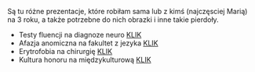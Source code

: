 Są tu różne prezentacje, które robiłam sama lub z kimś (najczęsciej Marią) na 3 roku, a także potrzebne do nich obrazki i inne takie pierdoły.

* Testy fluencji na diagnoze neuro [KLIK](fluencja_prezka.pdf)
* Afazja anomiczna na fakultet z jezyka [KLIK](Afazja_anomiczna.pdf)
* Erytrofobia na chirurgię [KLIK](Erytrofobia_prezka.html)
* Kultura honoru na międzykulturową [KLIK](Kultura_honoru.html)
